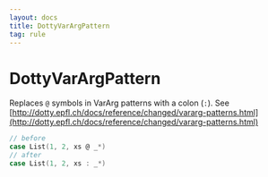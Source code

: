 ```yaml
---
layout: docs
title: DottyVarArgPattern
tag: rule
---
```


# DottyVarArgPattern

Replaces `@` symbols in VarArg patterns with a colon (`:`). See [http://dotty.epfl.ch/docs/reference/changed/vararg-patterns.html](http://dotty.epfl.ch/docs/reference/changed/vararg-patterns.html)

```scala
// before
case List(1, 2, xs @ _*)
// after
case List(1, 2, xs : _*)
```
